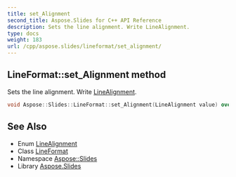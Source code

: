 ```yaml
---
title: set_Alignment
second_title: Aspose.Slides for C++ API Reference
description: Sets the line alignment. Write LineAlignment.
type: docs
weight: 183
url: /cpp/aspose.slides/lineformat/set_alignment/
---
```

## LineFormat::set_Alignment method


Sets the line alignment. Write [LineAlignment](../../linealignment/).

```cpp
void Aspose::Slides::LineFormat::set_Alignment(LineAlignment value) override
```

## See Also

* Enum [LineAlignment](../../linealignment/)
* Class [LineFormat](../)
* Namespace [Aspose::Slides](../../)
* Library [Aspose.Slides](../../../)
